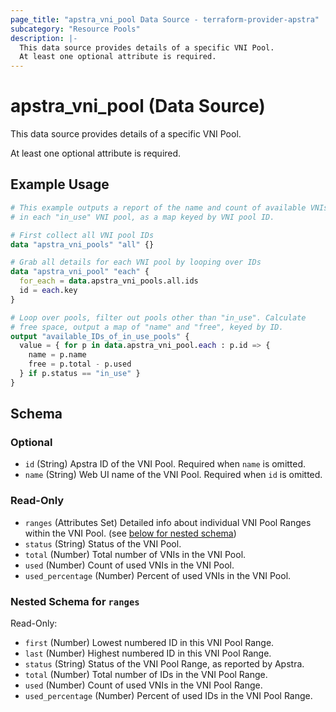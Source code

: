 ```yaml
---
page_title: "apstra_vni_pool Data Source - terraform-provider-apstra"
subcategory: "Resource Pools"
description: |-
  This data source provides details of a specific VNI Pool.
  At least one optional attribute is required.
---
```


# apstra_vni_pool (Data Source)

This data source provides details of a specific VNI Pool.

At least one optional attribute is required.


## Example Usage

```terraform
# This example outputs a report of the name and count of available VNIs
# in each "in_use" VNI pool, as a map keyed by VNI pool ID.

# First collect all VNI pool IDs
data "apstra_vni_pools" "all" {}

# Grab all details for each VNI pool by looping over IDs
data "apstra_vni_pool" "each" {
  for_each = data.apstra_vni_pools.all.ids
  id = each.key
}

# Loop over pools, filter out pools other than "in_use". Calculate
# free space, output a map of "name" and "free", keyed by ID.
output "available_IDs_of_in_use_pools" {
  value = { for p in data.apstra_vni_pool.each : p.id => {
    name = p.name
    free = p.total - p.used
  } if p.status == "in_use" }
}
```

<!-- schema generated by tfplugindocs -->
## Schema

### Optional

- `id` (String) Apstra ID of the VNI Pool. Required when `name` is omitted.
- `name` (String) Web UI name of the VNI Pool. Required when `id` is omitted.

### Read-Only

- `ranges` (Attributes Set) Detailed info about individual VNI Pool Ranges within the VNI Pool. (see [below for nested schema](#nestedatt--ranges))
- `status` (String) Status of the VNI Pool.
- `total` (Number) Total number of VNIs in the VNI Pool.
- `used` (Number) Count of used VNIs in the VNI Pool.
- `used_percentage` (Number) Percent of used VNIs in the VNI Pool.

<a id="nestedatt--ranges"></a>
### Nested Schema for `ranges`

Read-Only:

- `first` (Number) Lowest numbered ID in this VNI Pool Range.
- `last` (Number) Highest numbered ID in this VNI Pool Range.
- `status` (String) Status of the VNI Pool Range, as reported by Apstra.
- `total` (Number) Total number of IDs in the VNI Pool Range.
- `used` (Number) Count of used VNIs in the VNI Pool Range.
- `used_percentage` (Number) Percent of used IDs in the VNI Pool Range.

